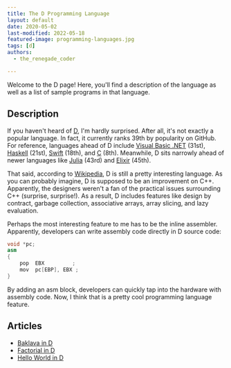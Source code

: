 ```yaml
---
title: The D Programming Language
layout: default
date: 2020-05-02
last-modified: 2022-05-18
featured-image: programming-languages.jpg
tags: [d]
authors:
  - the_renegade_coder

---
```


Welcome to the D page! Here, you'll find a description of the language as well as a list of sample programs in that language.

## Description

If you haven't heard of [D][1], I'm hardly surprised. After all, it's 
not exactly a popular language. In fact, it currently ranks 39th by 
popularity on GitHub. For reference, languages ahead of D include 
[Visual Basic .NET][2] (31st), [Haskell][3] (21st), [Swift][4] (18th), and [C][5] (8th). 
Meanwhile, D sits narrowly ahead of newer languages like [Julia][6] (43rd) 
and [Elixir][7] (45th).

That said, according to [Wikipedia][1], D is still a pretty interesting 
language. As you can probably imagine, D is supposed to be an 
improvement on C++. Apparently, the designers weren't a fan of the 
practical issues surrounding C++ (surprise, surprise!). As a result, 
D includes features like design by contract, garbage collection, 
associative arrays, array slicing, and lazy evaluation.

Perhaps the most interesting feature to me has to be the inline 
assembler. Apparently, developers can write assembly code directly 
in D source code:

```d
void *pc;
asm
{
    pop  EBX         ;
    mov  pc[EBP], EBX ; 
}
```

By adding an asm block, developers can quickly tap into the hardware 
with assembly code. Now, I think that is a pretty cool programming 
language feature.

[1]: https://en.wikipedia.org/wiki/D_(programming_language)
[2]: https://en.wikipedia.org/wiki/Visual_Basic_(.NET)
[3]: https://en.wikipedia.org/wiki/Haskell
[4]: https://en.wikipedia.org/wiki/Swift_(programming_language)
[5]: https://en.wikipedia.org/wiki/C_(programming_language)
[6]: https://en.wikipedia.org/wiki/Julia_(programming_language)
[7]: https://en.wikipedia.org/wiki/Elixir_(programming_language)


## Articles

- [Baklava in D](https://sampleprograms.io/projects/baklava/d)
- [Factorial in D](https://sampleprograms.io/projects/factorial/d)
- [Hello World in D](https://sampleprograms.io/projects/hello-world/d)